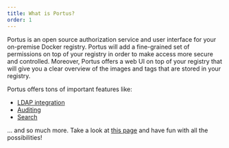 ```yaml
---
title: What is Portus?
order: 1
---
```


<p>
Portus is an open source authorization service and user interface for your
on-premise Docker registry. Portus will add a fine-grained set of permissions on
top of your registry in order to make access more secure and
controlled. Moreover, Portus offers a web UI on top of your registry that will
give you a clear overview of the images and tags that are stored in your
registry.
</p>

<p>
Portus offers tons of important features like:
</p>

<ul>
<li> <a href="features/2_LDAP-support.html">LDAP integration</a></li>
<li> <a href="features/4_audit.html">Auditing</a></li>
<li> <a href="features/5_search.html">Search</a></li>
</ul>

<p>
... and so much more. Take a look at <a href="/features.html">this page</a> and
have fun with all the possibilities!
</p>
